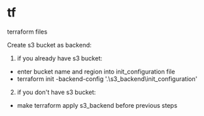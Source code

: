 # tf
terraform files

Create s3 bucket as backend:

1. if you already have s3 bucket:
 - enter bucket name and region into init_configuration file
 - terraform init -backend-config '.\s3_backend\init_configuration'

2. if you don't have s3 bucket:
 - make terraform apply s3_backend before previous steps